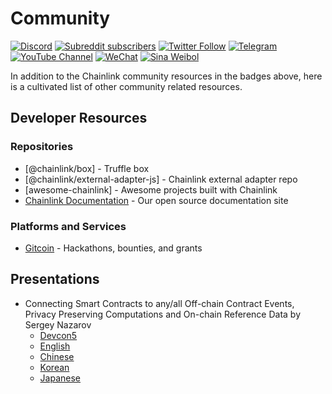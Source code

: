 # Community

[![Discord](https://img.shields.io/discord/592041321326182401?style=flat-square&logo=discord)](https://discordapp.com/invite/aSK4zew)
[![Subreddit subscribers](https://img.shields.io/reddit/subreddit-subscribers/Chainlink?logo=reddit&style=flat-square)](https://www.reddit.com/r/Chainlink/)
[![Twitter Follow](https://img.shields.io/twitter/follow/chainlink?logo=twitter&style=flat-square)](https://twitter.com/chainlink)
[![Telegram](https://img.shields.io/badge/Telegram-Follow-blue?style=flat-square&logo=telegram)](https://t.me/chainlinkofficial)
[![YouTube Channel](https://img.shields.io/badge/YouTube-Subscribe-red?style=flat-square&logo=youtube)](https://www.youtube.com/chainlinkofficial)
[![WeChat](https://img.shields.io/badge/WeChat-Follow-green?style=flat-square&logo=wechat)](https://blog.chain.link/chainlink-chinese-communities/)
[![Sina Weibol](https://img.shields.io/badge/Weibo-Follow-red?style=flat-square&logo=sina-weibo)](https://weibo.com/chainlinkofficial)

In addition to the Chainlink community resources in the badges above, here is a
cultivated list of other community related resources.

## Developer Resources

### Repositories

- [@chainlink/box] - Truffle box
- [@chainlink/external-adapter-js] - Chainlink external adapter repo
- [awesome-chainlink] - Awesome projects built with Chainlink
- [Chainlink Documentation](https://github.com/pickleyd/documentation/) - Our open source documentation site

### Platforms and Services

- [Gitcoin] - Hackathons, bounties, and grants

## Presentations

- Connecting Smart Contracts to any/all Off-chain Contract Events,
  Privacy Preserving Computations and On-chain Reference Data by Sergey Nazarov
  - [Devcon5](https://chain.link/presentations/devcon5.pdf)
  - [English](https://chain.link/presentations/english.pdf)
  - [Chinese](https://chain.link/presentations/chinese.pdf)
  - [Korean](https://chain.link/presentations/korean.pdf)
  - [Japanese](https://chain.link/presentations/japanese.pdf)

[awesome chainlink]: https://github.com/JohannEid/awesome-chainlink
[devvon5]: https://chain.link/presentations/devcon5.pdf
[external-adapter-js]: https://github.com/pickleyd/external-adapters-js
[gitcoin]: https://gitcoin.co/
